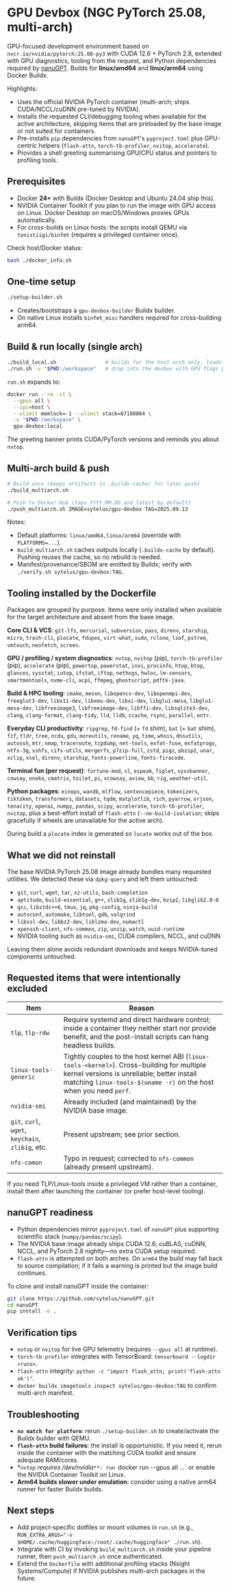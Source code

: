 # GPU Devbox (NGC PyTorch 25.08, multi-arch)

GPU-focused development environment based on `nvcr.io/nvidia/pytorch:25.08-py3` with CUDA 12.6 + PyTorch 2.8, extended with GPU diagnostics, tooling from the request, and Python dependencies required by [nanuGPT](https://github.com/sytelus/nanuGPT). Builds for **linux/amd64** and **linux/arm64** using Docker Buildx.

Highlights:
- Uses the official NVIDIA PyTorch container (multi-arch; ships CUDA/NCCL/cuDNN pre-tuned by NVIDIA).
- Installs the requested CLI/debugging tooling when available for the active architecture, skipping items that are preloaded by the base image or not suited for containers.
- Pre-installs `pip` dependencies from `nanuGPT`'s `pyproject.toml` plus GPU-centric helpers (`flash-attn`, `torch-tb-profiler`, `nvitop`, `accelerate`).
- Provides a shell greeting summarising GPU/CPU status and pointers to profiling tools.

## Prerequisites

- Docker **24+** with Buildx (Docker Desktop and Ubuntu 24.04 ship this).
- NVIDIA Container Toolkit if you plan to run the image with GPU access on Linux. Docker Desktop on macOS/Windows proxies GPUs automatically.
- For cross-builds on Linux hosts: the scripts install QEMU via `tonistiigi/binfmt` (requires a privileged container once).

Check host/Docker status:

```bash
bash ./docker_info.sh
```

## One-time setup

```bash
./setup-builder.sh
```

- Creates/bootstraps a `gpu-devbox-builder` Buildx builder.
- On native Linux installs `binfmt_misc` handlers required for cross-building arm64.

## Build & run locally (single arch)

```bash
./build_local.sh                # builds for the host arch only, loads into classic docker images
./run.sh -v "$PWD:/workspace"   # drop into the devbox with GPU flags pre-wired
```

`run.sh` expands to:

```bash
docker run --rm -it \
  --gpus all \
  --ipc=host \
  --ulimit memlock=-1 --ulimit stack=67108864 \
  -v "$PWD:/workspace" \
  gpu-devbox:local
```

The greeting banner prints CUDA/PyTorch versions and reminds you about `nvtop`.

## Multi-arch build & push

```bash
# Build once (keeps artifacts in .buildx-cache/ for later push)
./build_multiarch.sh

# Push to Docker Hub (tags YYYY.MM.DD and latest by default)
./push_multiarch.sh IMAGE=sytelus/gpu-devbox TAG=2025.09.13
```

Notes:
- Default platforms: `linux/amd64,linux/arm64` (override with `PLATFORMS=...`).
- `build_multiarch.sh` caches outputs locally (`.buildx-cache` by default). Pushing reuses the cache, so no rebuild is needed.
- Manifest/provenance/SBOM are emitted by Buildx; verify with `./verify.sh sytelus/gpu-devbox:TAG`.

## Tooling installed by the Dockerfile

Packages are grouped by purpose. Items were only installed when available for the target architecture and absent from the base image.

**Core CLI & VCS**: `git-lfs`, `mercurial`, `subversion`, `pass`, `direnv`, `starship`, `micro`, `trash-cli`, `plocate`, `fdupes`, `virt-what`, `sudo`, `rclone`, `lsof`, `pstree`, `vmtouch`, `neofetch`, `screen`.

**GPU / profiling / system diagnostics**: `nvtop`, `nvitop` (pip), `torch-tb-profiler` (pip), `accelerate` (pip), `powertop`, `powerstat`, `inxi`, `procinfo`, `htop`, `btop`, `glances`, `sysstat`, `iotop`, `ifstat`, `iftop`, `nethogs`, `hwloc`, `lm-sensors`, `smartmontools`, `nvme-cli`, `acpi`, `ffmpeg`, `ghostscript`, `pdftk-java`.

**Build & HPC tooling**: `cmake`, `meson`, `libopencv-dev`, `libopenmpi-dev`, `freeglut3-dev`, `libx11-dev`, `libxmu-dev`, `libxi-dev`, `libglu1-mesa`, `libglu1-mesa-dev`, `libfreeimage3`, `libfreeimage-dev`, `libffi-dev`, `libsqlite3-dev`, `clang`, `clang-format`, `clang-tidy`, `lld`, `lldb`, `ccache`, `rsync`, `parallel`, `entr`.

**Everyday CLI productivity**: `ripgrep`, `fd-find` (+ `fd` shim), `bat` (+ `bat` shim), `fzf`, `tldr`, `tree`, `ncdu`, `gdu`, `moreutils`, `rename`, `yq`, `time`, `whois`, `dnsutils`, `autossh`, `mtr`, `nmap`, `traceroute`, `tcpdump`, `net-tools`, `exfat-fuse`, `exfatprogs`, `ntfs-3g`, `sshfs`, `cifs-utils`, `mergerfs`, `p7zip-full`, `zstd`, `pigz`, `pbzip2`, `unar`, `xclip`, `xsel`, `direnv`, `starship`, `fonts-powerline`, `fonts-firacode`.

**Terminal fun (per request)**: `fortune-mod`, `sl`, `espeak`, `figlet`, `sysvbanner`, `cowsay`, `oneko`, `cmatrix`, `toilet`, `pi`, `xcowsay`, `aview`, `bb`, `rig`, `weather-util`.

**Python packages**: `einops`, `wandb`, `mlflow`, `sentencepiece`, `tokenizers`, `tiktoken`, `transformers`, `datasets`, `tqdm`, `matplotlib`, `rich`, `pyarrow`, `orjson`, `tenacity`, `openai`, `numpy`, `pandas`, `scipy`, `accelerate`, `torch-tb-profiler`, `nvitop`, plus a best-effort install of `flash-attn` (`--no-build-isolation`; skips gracefully if wheels are unavailable for the active arch).

During build a `plocate` index is generated so `locate` works out of the box.

## What we did **not** reinstall

The base NVIDIA PyTorch 25.08 image already bundles many requested utilities. We detected these via `dpkg-query` and left them untouched:

- `git`, `curl`, `wget`, `tar`, `xz-utils`, `bash-completion`
- `aptitude`, `build-essential`, `g++`, `zlib1g`, `zlib1g-dev`, `bzip2`, `libglib2.0-0`
- `gcc`, `libstdc++6`, `tmux`, `jq`, `pkg-config`, `ninja-build`
- `autoconf`, `automake`, `libtool`, `gdb`, `valgrind`
- `libssl-dev`, `libbz2-dev`, `liblzma-dev`, `numactl`
- `openssh-client`, `nfs-common`, `zip`, `unzip`, `watch`, `uuid-runtime`
- NVIDIA tooling such as `nvidia-smi`, CUDA compilers, NCCL, and cuDNN

Leaving them alone avoids redundant downloads and keeps NVIDIA-tuned components untouched.

## Requested items that were intentionally excluded

| Item | Reason |
|------|--------|
| `tlp`, `tlp-rdw` | Require systemd and direct hardware control; inside a container they neither start nor provide benefit, and the post-install scripts can hang headless builds.
| `linux-tools-generic` | Tightly couples to the host kernel ABI (`linux-tools-<kernel>`). Cross-building for multiple kernel versions is unreliable; better install matching `linux-tools-$(uname -r)` on the host when you need `perf`.
| `nvidia-smi` | Already included (and maintained) by the NVIDIA base image.
| `git`, `curl`, `wget`, `keychain`, `zlib1g`, etc. | Present upstream; see prior section.
| `nfs-comon` | Typo in request; corrected to `nfs-common` (already present upstream).

If you need TLP/Linux-tools inside a privileged VM rather than a container, install them after launching the container (or prefer host-level tooling).

## nanuGPT readiness

- Python dependencies mirror `pyproject.toml` of `nanuGPT` plus supporting scientific stack (`numpy/pandas/scipy`).
- The NVIDIA base image already ships CUDA 12.6, cuBLAS, cuDNN, NCCL, and PyTorch 2.8 nightly—no extra CUDA setup required.
- `flash-attn` is attempted on both arches. On `arm64` the build may fall back to source compilation; if it fails a warning is printed but the image build continues.

To clone and install nanuGPT inside the container:

```bash
git clone https://github.com/sytelus/nanuGPT.git
cd nanuGPT
pip install -e .
```

## Verification tips

- `nvtop` or `nvitop` for live GPU telemetry (requires `--gpus all` at runtime).
- `torch-tb-profiler` integrates with TensorBoard: `tensorboard --logdir <runs>`.
- `flash-attn` integrity: `python -c "import flash_attn; print('flash-attn ok')"`.
- `docker buildx imagetools inspect sytelus/gpu-devbox:TAG` to confirm multi-arch manifest.

## Troubleshooting

- **`no match for platform`**: rerun `./setup-builder.sh` to create/activate the Buildx builder with QEMU.
- **`flash-attn` build failures**: the install is opportunistic. If you need it, rerun inside the container with the matching CUDA toolkit and ensure adequate RAM/cores.
- **`nvtop` requires /dev/nvidia*`**: run `docker run --gpus all ...` or enable the NVIDIA Container Toolkit on Linux.
- **Arm64 builds slower under emulation**: consider using a native arm64 runner for faster Buildx builds.

## Next steps

- Add project-specific dotfiles or mount volumes in `run.sh` (e.g., `RUN_EXTRA_ARGS="-v $HOME/.cache/huggingface:/root/.cache/huggingface" ./run.sh`).
- Integrate with CI by invoking `build_multiarch.sh` inside your pipeline runner, then `push_multiarch.sh` once authenticated.
- Extend the `Dockerfile` with additional profiling stacks (Nsight Systems/Compute) if NVIDIA publishes multi-arch packages in the future.
